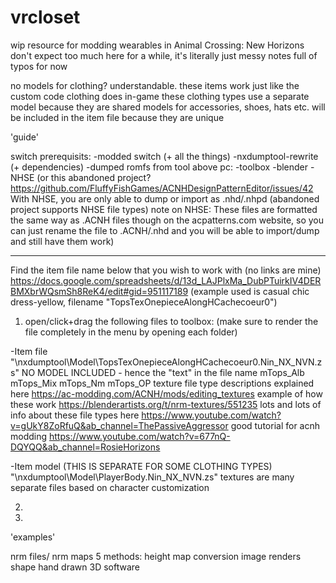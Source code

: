 # vrcloset
wip resource for modding wearables in Animal Crossing: New Horizons
don't expect too much here for a while, it's literally just messy notes full of typos for now


no models for clothing? understandable. these items work just like the custom code clothing does in-game
these clothing types use a separate model because they are shared
models for accessories, shoes, hats etc. will be included in the item file because they are unique




'guide'

switch prerequisits:
-modded switch (+ all the things)
-nxdumptool-rewrite (+ dependencies)
-dumped romfs from tool above
pc:
-toolbox
-blender
-NHSE (or this abandoned project? https://github.com/FluffyFishGames/ACNHDesignPatternEditor/issues/42 With NHSE, you are only able to dump or import as .nhd/.nhpd (abandoned project supports NHSE file types) note on NHSE: These files are formatted the same way as .ACNH files though on the acpatterns.com website, so you can just rename the file to .ACNH/.nhd and you will be able to import/dump and still have them work)

-------------------
Find the item file name below that you wish to work with (no links are mine) 
https://docs.google.com/spreadsheets/d/13d_LAJPlxMa_DubPTuirkIV4DERBMXbrWQsmSh8ReK4/edit#gid=951117189
(example used is casual chic dress-yellow, filename "TopsTexOnepieceAlongHCachecoeur0") 


1. open/click+drag the following files to toolbox:
(make sure to render the file completely in the menu by opening each folder)

-Item file
"\nxdumptool\Model\TopsTexOnepieceAlongHCachecoeur0.Nin_NX_NVN.zs"
NO MODEL INCLUDED - hence the "text" in the file name
mTops_Alb 
mTops_Mix 
mTops_Nm 
mTops_OP 
texture file type descriptions explained here
https://ac-modding.com/ACNH/mods/editing_textures
example of how these work
https://blenderartists.org/t/nrm-textures/551235
lots and lots of info about these file types here
https://www.youtube.com/watch?v=gUkY8ZoRfuQ&ab_channel=ThePassiveAggressor
good tutorial for acnh modding
https://www.youtube.com/watch?v=677nQ-DQYQQ&ab_channel=RosieHorizons


-Item model (THIS IS SEPARATE FOR SOME CLOTHING TYPES) 
"\nxdumptool\Model\PlayerBody.Nin_NX_NVN.zs"
textures are many separate files based on character customization






2. 

3. 



'examples'

nrm files/ nrm maps
5 methods:
height map conversion
image renders
shape
hand drawn
3D software
